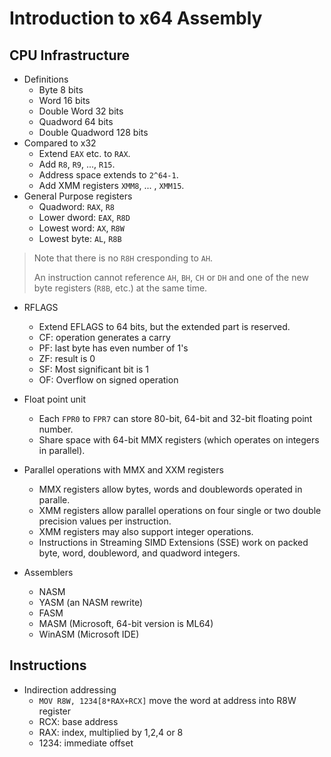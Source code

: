 # Introduction to x64 Assembly


## CPU Infrastructure

* Definitions 
	* Byte 8 bits
	* Word 16 bits
	* Double Word 32 bits
	* Quadword 64 bits
	* Double Quadword 128 bits
* Compared to x32
	* Extend `EAX` etc. to `RAX`.
	* Add `R8`, `R9`, ..., `R15`.
	* Address space extends to `2^64-1`.
	* Add XMM registers `XMM8`, ... , `XMM15`.
* General Purpose registers
	* Quadword: `RAX`, `R8`
	* Lower dword: `EAX`, `R8D`
	* Lowest word: `AX`, `R8W`
	* Lowest byte: `AL`, `R8B`
	
> Note that there is no `R8H` cresponding to `AH`.
> 
> An instruction cannot reference `AH`, `BH`, `CH` or `DH` and one of the new byte registers (`R8B`, etc.) at the same time.

* RFLAGS
	* Extend EFLAGS to 64 bits, but the extended part is reserved.
	* CF: operation generates a carry
	* PF: last byte has even number of 1's
	* ZF: result is 0
	* SF: Most significant bit is 1
	* OF: Overflow on signed operation
* Float point unit
	* Each `FPR0` to `FPR7` can store 80-bit, 64-bit and 32-bit floating point number.
	* Share space with 64-bit MMX registers (which operates on integers in parallel).
* Parallel operations with MMX and XXM registers
	* MMX registers allow bytes, words and doublewords operated in paralle.
	* XMM registers allow parallel operations on four single or two double precision values per instruction.
	* XMM registers may also support integer operations.
	* Instructions in Streaming SIMD Extensions (SSE) work on packed byte, word, doubleword, and quadword integers.

* Assemblers
	* NASM
	* YASM (an NASM rewrite)
	* FASM
	* MASM (Microsoft, 64-bit version is ML64)
	* WinASM (Microsoft IDE)

## Instructions

* Indirection addressing
	* `MOV R8W, 1234[8*RAX+RCX]` move the word at address into R8W register
	* RCX: base address
	* RAX: index, multiplied by 1,2,4 or 8
	* 1234: immediate offset

